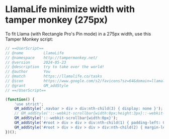 # LlamaLife minimize width with tamper monkey (275px)

To fit Llama (with Rectangle Pro's Pin mode) in a 275px width, use this Tamper Monkey script:

```javascript
// ==UserScript==
// @name         LlamaLife
// @namespace    http://tampermonkey.net/
// @version      2024-05-23
// @description  try to take over the world!
// @author       You
// @match        https://llamalife.co/tasks
// @icon         https://www.google.com/s2/favicons?sz=64&domain=llamalife.co
// @grant        GM_addStyle
// ==/UserScript==

(function() {
    'use strict';
    GM_addStyle('.navbar > div > div:nth-child(3) { display: none }');
    // GM_addStyle('::-webkit-scrollbar{width:0px;height:3px}::-webkit-scrollbar-thumb{background-color:#c1c1c1;}::-webkit-scrollbar-thumb:hover{background-color:#666}');
    GM_addStyle('::-webkit-scrollbar{width:0px}');
    GM_addStyle('#root > div > div > div:nth-child(1) { padding-left: 0; padding-right: 0 }');
    GM_addStyle('#root > div > div > div > div:nth-child(2) { margin-left: 0 !important; }');
})();
```
